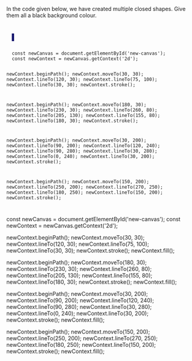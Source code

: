 In the code given below, we have
created multiple closed shapes.
Give them all a black background colour.

<codeblock language="javascript" type="exercise" testMode="fixedInput">
<code>
<panel language="html">
  <canvas id="new-canvas" width="400px" height="300px" style="border: 3px solid midnightblue;"></canvas>
</panel>
<panel language="javascript">
  const newCanvas = document.getElementById('new-canvas');
  const newContext = newCanvas.getContext('2d');

  newContext.beginPath();
  newContext.moveTo(30, 30);
  newContext.lineTo(120, 30);
  newContext.lineTo(75, 100);
  newContext.lineTo(30, 30);
  newContext.stroke();

  newContext.beginPath();
  newContext.moveTo(180, 30);
  newContext.lineTo(230, 30);
  newContext.lineTo(260, 80);
  newContext.lineTo(205, 130);
  newContext.lineTo(155, 80);
  newContext.lineTo(180, 30);
  newContext.stroke();

  newContext.beginPath();
  newContext.moveTo(30, 200);
  newContext.lineTo(90, 200);
  newContext.lineTo(120, 240);
  newContext.lineTo(90, 280);
  newContext.lineTo(30, 280);
  newContext.lineTo(0, 240);
  newContext.lineTo(30, 200);
  newContext.stroke();

  newContext.beginPath();
  newContext.moveTo(150, 200);
  newContext.lineTo(250, 200);
  newContext.lineTo(270, 250);
  newContext.lineTo(180, 250);
  newContext.lineTo(150, 200);
  newContext.stroke();

</panel>
</code>

<solution>
  const newCanvas = document.getElementById('new-canvas');
  const newContext = newCanvas.getContext('2d');

  newContext.beginPath();
  newContext.moveTo(30, 30);
  newContext.lineTo(120, 30);
  newContext.lineTo(75, 100);
  newContext.lineTo(30, 30);
  newContext.stroke();
  newContext.fill();

  newContext.beginPath();
  newContext.moveTo(180, 30);
  newContext.lineTo(230, 30);
  newContext.lineTo(260, 80);
  newContext.lineTo(205, 130);
  newContext.lineTo(155, 80);
  newContext.lineTo(180, 30);
  newContext.stroke();
  newContext.fill();

  newContext.beginPath();
  newContext.moveTo(30, 200);
  newContext.lineTo(90, 200);
  newContext.lineTo(120, 240);
  newContext.lineTo(90, 280);
  newContext.lineTo(30, 280);
  newContext.lineTo(0, 240);
  newContext.lineTo(30, 200);
  newContext.stroke();
  newContext.fill();

  newContext.beginPath();
  newContext.moveTo(150, 200);
  newContext.lineTo(250, 200);
  newContext.lineTo(270, 250);
  newContext.lineTo(180, 250);
  newContext.lineTo(150, 200);
  newContext.stroke();
  newContext.fill();
</solution>
</codeblock>
